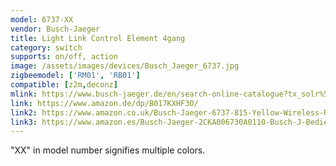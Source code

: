 ```yaml
---
model: 6737-XX
vendor: Busch-Jaeger 
title: Light Link Control Element 4gang 
category: switch
supports: on/off, action
image: /assets/images/devices/Busch_Jaeger_6737.jpg
zigbeemodel: ['RM01', 'RB01']
compatible: [z2m,deconz]
mlink: https://www.busch-jaeger.de/en/search-online-catalogue?tx_solr%5Bq%5D=light%5C+link+control+4gang
link: https://www.amazon.de/dp/B017KXHF3O/
link2: https://www.amazon.co.uk/Busch-Jaeger-6737-815-Yellow-Wireless-Receiver-4011395200438/dp/B017KXHCUU
link3: https://www.amazon.es/Busch-Jaeger-2CKA006730A0110-Busch-J-Bedienelement-edelstahl/dp/B017KXHFQQ
---
```

"XX" in model number signifies multiple colors.
